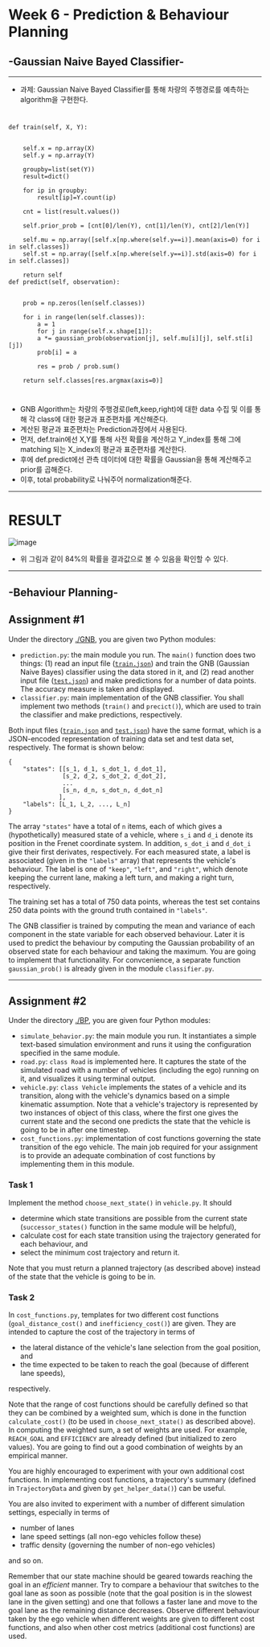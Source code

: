# Week 6 - Prediction & Behaviour Planning
## -Gaussian Naive Bayed Classifier-
---
- 과제: Gaussian Naive Bayed Classifier를 통해 차량의 주행경로를 예측하는 algorithm을 구현한다.
#
	def train(self, X, Y):


		self.x = np.array(X)
		self.y = np.array(Y)

		groupby=list(set(Y))
		result=dict()

		for ip in groupby:
		    result[ip]=Y.count(ip)

		cnt = list(result.values())

		self.prior_prob = [cnt[0]/len(Y), cnt[1]/len(Y), cnt[2]/len(Y)]

		self.mu = np.array([self.x[np.where(self.y==i)].mean(axis=0) for i in self.classes])
		self.st = np.array([self.x[np.where(self.y==i)].std(axis=0) for i in self.classes])

		return self
	def predict(self, observation):


		prob = np.zeros(len(self.classes))

		for i in range(len(self.classes)):
		    a = 1
		    for j in range(self.x.shape[1]):
			a *= gaussian_prob(observation[j], self.mu[i][j], self.st[i][j])
			prob[i] = a

			res = prob / prob.sum()

		return self.classes[res.argmax(axis=0)]
#
- GNB Algorithm는 차량의 주행경로(left,keep,right)에 대한 data 수집 및 이를 통해 각 class에 대한  평균과 표준편차를 계산해준다.
- 계산된 평균과 표준편차는 Prediction과정에서 사용된다.
- 먼저, def.train에선 X,Y를 통해 사전 확률을 계산하고 Y_index를 통해 그에 matching 되는 X_index의 평균과 표준편차를 계산한다.
- 후에 def.predict에선 관측 데이터에 대한 확률을 Gaussian을 통해 계산해주고 prior를 곱해준다.
- 이후, total probability로 나눠주어 normalization해준다.
---
# RESULT
![image](https://user-images.githubusercontent.com/80083729/117477190-a995f900-af98-11eb-916d-1ab076d7b288.png)
- 위 그림과 같이 84%의 확률을 결과값으로 볼 수 있음을 확인할 수 있다.
---
## -Behaviour Planning-


## Assignment #1

Under the directory [./GNB](./GNB), you are given two Python modules:

* `prediction.py`: the main module you run. The `main()` function does two things: (1) read an input file ([`train.json`](./GNB/train.json)) and train the GNB (Gaussian Naive Bayes) classifier using the data stored in it, and (2) read another input file ([`test.json`](./GNB/test.json)) and make predictions for a number of data points. The accuracy measure is taken and displayed.
* `classifier.py`: main implementation of the GNB classifier. You shall implement two methods (`train()` and `precict()`), which are used to train the classifier and make predictions, respectively.

Both input files ([`train.json`](./GNB/train.json) and [`test.json`](./GNB/test.json)) have the same format, which is a JSON-encoded representation of training data set and test data set, respectively. The format is shown below:

```
{
	"states": [[s_1, d_1, s_dot_1, d_dot_1],
	           [s_2, d_2, s_dot_2, d_dot_2],
	           ...
	           [s_n, d_n, s_dot_n, d_dot_n]
	          ],
	"labels": [L_1, L_2, ..., L_n]
}
```

The array `"states"` have a total of `n` items, each of which gives a (hypothetically) measured state of a vehicle, where `s_i` and `d_i` denote its position in the Frenet coordinate system. In addition, `s_dot_i` and `d_dot_i` give their first derivates, respectively. For each measured state, a label is associated (given in the `"labels"` array) that represents the vehicle's behaviour. The label is one of `"keep"`, `"left"`, and `"right"`, which denote keeping the current lane, making a left turn, and making a right turn, respectively.

The training set has a total of 750 data points, whereas the test set contains 250 data points with the ground truth contained in `"labels"`.

The GNB classifier is trained by computing the mean and variance of each component in the state variable for each observed behaviour. Later it is used to predict the behaviour by computing the Gaussian probability of an observed state for each behaviour and taking the maximum. You are going to implement that functionality. For convcenience, a separate function `gaussian_prob()` is already given in the module `classifier.py`.


---

## Assignment #2

Under the directory [./BP](./BP), you are given four Python modules:

* `simulate_behavior.py`: the main module you run. It instantiates a simple text-based simulation environment and runs it using the configuration specified in the same module.
* `road.py`: `class Road` is implemented here. It captures the state of the simulated road with a number of vehicles (including the ego) running on it, and visualizes it using terminal output.
* `vehicle.py`: `class Vehicle` implements the states of a vehicle and its transition, along with the vehicle's dynamics based on a simple kinematic assumption. Note that a vehicle's trajectory is represented by two instances of object of this class, where the first one gives the current state and the second one predicts the state that the vehicle is going to be in after one timestep.
* `cost_functions.py`: implementation of cost functions governing the state transition of the ego vehicle. The main job required for your assignment is to provide an adequate combination of cost functions by implementing them in this module.

### Task 1

Implement the method `choose_next_state()` in `vehicle.py`. It should

* determine which state transitions are possible from the current state (`successor_states()` function in the same module will be helpful),
* calculate cost for each state transition using the trajectory generated for each behaviour, and
* select the minimum cost trajectory and return it.

Note that you must return a planned trajectory (as described above) instead of the state that the vehicle is going to be in.

### Task 2

In `cost_functions.py`, templates for two different cost functions (`goal_distance_cost()` and `inefficiency_cost()`) are given. They are intended to capture the cost of the trajectory in terms of

* the lateral distance of the vehicle's lane selection from the goal position, and
* the time expected to be taken to reach the goal (because of different lane speeds),

respectively.

Note that the range of cost functions should be carefully defined so that they can be combined by a weighted sum, which is done in the function `calculate_cost()` (to be used in `choose_next_state()` as described above). In computing the weighted sum, a set of weights are used. For example, `REACH_GOAL` and `EFFICIENCY` are already defined (but initialized to zero values). You are going to find out a good combination of weights by an empirical manner.

You are highly encouraged to experiment with your own additional cost functions. In implementing cost functions, a trajectory's summary (defined in `TrajectoryData` and given by `get_helper_data()`) can be useful.

You are also invited to experiment with a number of different simulation settings, especially in terms of

* number of lanes
* lane speed settings (all non-ego vehicles follow these)
* traffic density (governing the number of non-ego vehicles)

and so on.

Remember that our state machine should be geared towards reaching the goal in an *efficient* manner. Try to compare a behaviour that switches to the goal lane as soon as possible (note that the goal position is in the slowest lane in the given setting) and one that follows a faster lane and move to the goal lane as the remaining distance decreases. Observe different behaviour taken by the ego vehicle when different weights are given to different cost functions, and also when other cost metrics (additional cost functions) are used.
